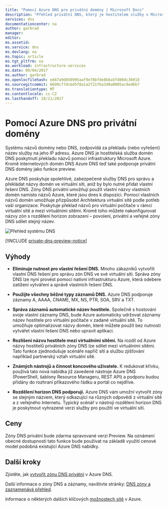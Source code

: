 ```yaml
---
title: "Pomocí Azure DNS pro privátní domény | Microsoft Docs"
description: "Přehled privátní DNS, který je hostitelem služby v Microsoft Azure."
services: dns
documentationcenter: na
author: garbrad
manager: 
editor: 
ms.assetid: 
ms.service: dns
ms.devlang: na
ms.topic: article
ms.tgt_pltfrm: na
ms.workload: infrastructure-services
ms.date: 09/04/2017
ms.author: garbrad
ms.openlocfilehash: ed47a9d850995aaf9e78bfde8b6a5fd80dc36918
ms.sourcegitcommit: 6699c77dcbd5f8a1a2f21fba3d0a0005ac9ed6b7
ms.translationtype: MT
ms.contentlocale: cs-CZ
ms.lasthandoff: 10/11/2017
---
```

# <a name="using-azure-dns-for-private-domains"></a>Pomocí Azure DNS pro privátní domény
Systému názvů domény nebo DNS, zodpovídá za překladu (nebo vyřešení) název služby na jeho IP adresu. Azure DNS je hostitelská služba domén DNS poskytnutí překladu názvů pomocí infrastruktury Microsoft Azure.  Kromě internetových domén DNS Azure DNS teď také podporuje privátní DNS domény jako funkce preview.  
 
Azure DNS poskytuje spolehlivé, zabezpečené služby DNS pro správu a překládat názvy domén ve virtuální síti, aniž by bylo nutné přidat vlastní řešení DNS. Zóny DNS privátní umožňují použít vlastní názvy vlastních domén namísto názvů Azure, které jsou dnes k dispozici.  Pomocí vlastních názvů domén umožňuje přizpůsobit Architektura virtuální sítě podle potřeb vaší organizace. Poskytuje překlad názvů pro virtuální počítače v rámci virtuální sítě a mezi virtuálními sítěmi. Kromě toho můžete nakonfigurovat názvy zón s rozdělení horizon zobrazení – povolení, privátní a veřejné zóny DNS sdílet stejný název.

![Přehled systému DNS](./media/private-dns-overview/scenario.png)

[!INCLUDE [private-dns-preview-notice](../../includes/private-dns-preview-notice.md)]

## <a name="benefits"></a>Výhody

* **Eliminuje nutnost pro vlastní řešení DNS.** Mnoho zákazníků vytvořili vlastní DNS řešení pro správu zón DNS ve své virtuální síti.  Správa zóny DNS lze nyní provést pomocí nativní infrastrukturu Azure, která odebere zatížení vytváření a správě vlastních řešení DNS.

* **Použijte všechny běžné typy záznamů DNS.**  Azure DNS podporuje záznamy A, AAAA, CNAME, MX, NS, PTR, SOA, SRV a TXT.

* **Správa záznamů automatické název hostitele.** Společně s hostování svoje vlastní záznamy DNS, bude Azure automaticky udržovat záznamy název hostitele pro virtuální počítače v zadané virtuální sítě.  To umožňuje optimalizovat názvy domén, které můžete použít bez nutnosti vytvářet vlastní řešení DNS nebo upravit aplikaci.

* **Rozlišení názvu hostitele mezi virtuálními sítěmi.** Na rozdíl od Azure názvy hostitelů privátních zóny DNS lze sdílet mezi virtuálními sítěmi.  Tato funkce zjednodušuje scénáře napříč sítí a službu zjišťování například partnerský vztah virtuální sítě.

* **Známých nástrojů a činnost koncového uživatele.** K redukovat křivku, používá tato nová nabídka již zavedené nástroje Azure DNS (PowerShell, šablony Resource Manageru, REST API) a podporu budou přidány do rozhraní příkazového řádku a portál co nejdříve.

* **Rozdělení horizon DNS podporují.** Azure DNS vám umožní vytvořit zóny se stejným názvem, který odkazující na různých odpovědi z virtuální sítě a z veřejného Internetu.  Typický scénář v nástroji rozdělení horizon DNS je poskytnout vyhrazené verzi služby pro použití ve virtuální síti.


## <a name="pricing"></a>Ceny

Zóny DNS privátní bude zdarma spravované verzi Preview. Na oznámení obecné dostupnosti tato funkce bude používat na základě využití cenové model podobná existující Azure DNS nabídky. 


## <a name="next-steps"></a>Další kroky

Zjistěte, jak [vytvořit zónu DNS privátní](./private-dns-getstarted-powershell.md) v Azure DNS.

Další informace o zóny DNS a záznamy, navštivte stránky: [DNS zóny a zaznamenává přehled](dns-zones-records.md).

Informace o některých dalších klíčových [možnostech sítě](../networking/networking-overview.md) v Azure.

